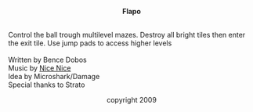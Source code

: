 <p align='center'><b>Flapo</b></p><br>Control the ball trough multilevel mazes. Destroy all bright tiles then enter the exit tile. Use jump pads to access higher levels<br><br>Written by Bence Dobos<br>Music by <a href='http://nicenice.net'>Nice Nice</a><br>Idea by Microshark/Damage<br>Special thanks to Strato<br><p align='center'>copyright 2009</p>
